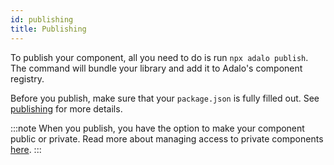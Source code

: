 ```yaml
---
id: publishing
title: Publishing
---
```


To publish your component, all you need to do is run `npx adalo publish`. The command will bundle your library and add it to Adalo's component registry.

Before you publish, make sure that your `package.json` is fully filled out. See [publishing](/docs/workflow/publishing) for more details.

:::note
When you publish, you have the option to make your component public or private. Read more about managing access to private components [here](/docs/workflow/managing-private-components).
:::
